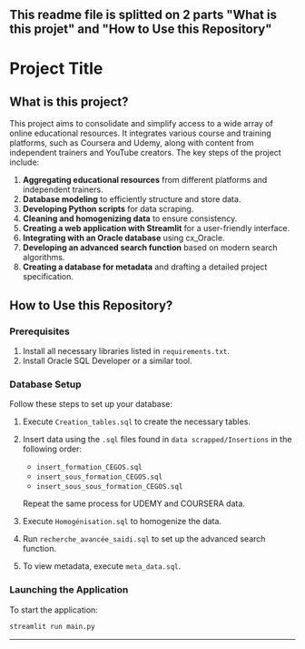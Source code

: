 This readme file is splitted on 2 parts "What is this projet" and "How to Use this Repository"
---

# Project Title

## What is this project?

This project aims to consolidate and simplify access to a wide array of online educational resources. It integrates various course and training platforms, such as Coursera and Udemy, along with content from independent trainers and YouTube creators. The key steps of the project include:

1. **Aggregating educational resources** from different platforms and independent trainers.
2. **Database modeling** to efficiently structure and store data.
3. **Developing Python scripts** for data scraping.
4. **Cleaning and homogenizing data** to ensure consistency.
5. **Creating a web application with Streamlit** for a user-friendly interface.
6. **Integrating with an Oracle database** using cx_Oracle.
7. **Developing an advanced search function** based on modern search algorithms.
8. **Creating a database for metadata** and drafting a detailed project specification.

## How to Use this Repository?

### Prerequisites

1. Install all necessary libraries listed in `requirements.txt`.
2. Install Oracle SQL Developer or a similar tool.

### Database Setup

Follow these steps to set up your database:

1. Execute `Creation_tables.sql` to create the necessary tables.
2. Insert data using the `.sql` files found in `data scrapped/Insertions` in the following order:
   - `insert_formation_CEGOS.sql`
   - `insert_sous_formation_CEGOS.sql`
   - `insert_sous_sous_formation_CEGOS.sql`
   
   Repeat the same process for UDEMY and COURSERA data.

3. Execute `Homogénisation.sql` to homogenize the data.
4. Run `recherche_avancée_saidi.sql` to set up the advanced search function.
5. To view metadata, execute `meta_data.sql`.

### Launching the Application

To start the application:

```bash
streamlit run main.py
```

---
